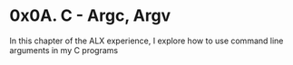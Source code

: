 # 0x0A. C - Argc, Argv
In this chapter of the ALX experience, I explore how to use command line arguments in my C programs

